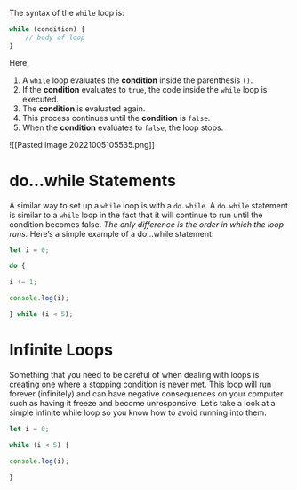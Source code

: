 
The syntax of the `while` loop is:

```js
while (condition) {
    // body of loop
}
```
Here,

1.  A `while` loop evaluates the **condition** inside the parenthesis `()`.
2.  If the **condition** evaluates to `true`, the code inside the `while` loop is executed.
3.  The **condition** is evaluated again.
4.  This process continues until the **condition** is `false`.
5.  When the **condition** evaluates to `false`, the loop stops.


![[Pasted image 20221005105535.png]] 


# do…while Statements

A similar way to set up a `while` loop is with a `do…while`. A `do…while` statement is similar to a `while` loop in the fact that it will continue to run until the condition becomes false. *The only difference is the order in which the loop runs.* Here’s a simple example of a do…while statement:

```js
let i = 0;

do {

i += 1;

console.log(i);

} while (i < 5);
```

# Infinite Loops

Something that you need to be careful of when dealing with loops is creating one where a stopping condition is never met. This loop will run forever (infinitely) and can have negative consequences on your computer such as having it freeze and become unresponsive. Let’s take a look at a simple infinite while loop so you know how to avoid running into them.

```js
let i = 0;

while (i < 5) {

console.log(i);

}
```